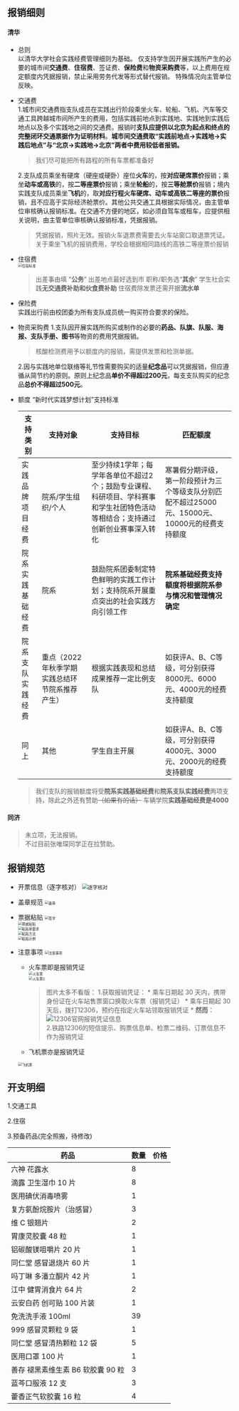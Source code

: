 ## 报销细则

#### 清华
* 总则    
	以清华大学社会实践经费管理细则为基础。
	仅支持学生因开展实践所产生的必要的城市间**交通费**、**住宿费**、签证费、**保险费**和**物资采购费**等，以上费用在规定额度内凭据报销，禁止采用劳务代发等形式替代报销。
	特殊情况向主管单位反映。

* 交通费  
	1.城市间交通费指支队成员在实践出行阶段乘坐火车、轮船、飞机、汽车等交通工具跨越城市间所产生的费用，包括实践前地点到实践地、实践地到实践后地点以及多个实践地之间的交通费。报销时**支队应提供以北京为起点和终点的完整闭环交通票据作为证明材料**。**城市间交通费取“实践前地点→实践地→实践后地点”与“北京→实践地→北京”两者中费用较低者报销。**  
	> 我们尽可能把所有路程的所有车票都准备好  
	
	2.支队成员乘坐有硬席（硬座或硬卧）座位**火车**的，按**对应硬席票价**报销；乘坐**动车或高铁**的，按**二等座票价**报销；乘坐**轮船**的，按**三等舱票价**报销；境内实践支队成员乘坐**飞机**的，取**对应行程火车硬席、动车或高铁二等座的票价**报销，且不应高于实际经济舱票价。其他公共交通工具根据实际情况，由主管单位审核确认报销标准。在交通不方便的地区，如必须自驾车或租车，应提供相关说明，由主管单位审核确认报销标准，凭据报销。  
	
	> 凭据报销，照片无效。报销火车退票费需要去火车站窗口取退票凭证。  
	> 关于乘坐飞机的报销费用，学校会根据相同路线的高铁二等座票价报销  
	
* 住宿费  
	<img src="./pictures/住宿标准.png" alt="住宿标准" style="zoom:55%;" /> 
	
	> 出差事由填 “**公务**”
	> 出差地点最好选到市
	> 职称/职务选“**其余**”
	> 学生社会实践**无交通费补助和伙食费补助**
	> 住宿费除发票还需开据**流水单**
	
* 保险费  
	实践出行前由校团委为所有支队成员统一购买符合要求的保险。  
	
* 物资采购费
	1.支队因开展实践所购买或制作的必要的**药品、队旗、队服、海报、支队手册、图书**等物资的费用凭据报销。
	
  > 核酸检测费用予以额度内的报销，需提供发票和检测单据。   
	
	2.因与实践地单位联络等礼节性需要购买的适量**纪念品**可以凭据报销，但应遵循从简节约的原则。原则上纪念品**单价不得超过200元**，每支支队购买的纪念品**总价不得超过500元**。  
	
* 额度
	“新时代实践梦想计划”支持标准
	
	|支持类别|支持对象|支持目标|匹配额度|
	|---|---|---|---|
	|实践品牌项目经费|院系/学生组织/个人|至少持续1学年；每学年各单位不超过2个；鼓励专业课程、科研项目、学科赛事和学生社团特色活动等相结合；支持通过创新创业赛事深入转化|寒暑假分期评级，第一阶段预计为三个等级支队分别匹配不超过25000元、15000元、10000元的经费支持额度|
	|院系实践基础经费|院系|鼓励院系团委制定特色鲜明的实践工作计划；支持院系开展重点突出的社会实践方向引领工作|**院系基础经费支持额度将根据院系参与情况和管理情况确定**|
	|院系支队实践经费|重点（2022年秋季学期实践总结环节院系推荐产生）|根据实践表现和总结成果推荐一定比例支队|如获评A、B、C等级，可分别获得8000元、6000元、4000元的经费支持额度|
	|同上|其他|学生自主开展|如获评A、B、C等级，可分别获得4000元、3000元、2000元的经费支持额度|

	> 我们支队的报销额度将受**院系实践基础经费**和**院系支队实践经费**两项支持，除此之外还有赞助~~（如果有的话）~~
	> 车辆学院**实践基础经费是4000**


#### 同济  

> 未立项，无法报销。  
> 不过目前张唯琛同学正在拉赞助。


## 报销规范

* 开票信息（逐字核对）
	<img src="./pictures/开票信息.png" alt="逐字核对" style="zoom: 80%;" />  

* 盖章规范
	<img src="./pictures/盖章规范.png" alt="盖章" style="zoom:55%;" />  

* 票据粘贴
	<img src="./pictures/签字规范.png" alt="签字" style="zoom:55%;">  
	<img src="./pictures/票据粘贴.png" alt="票据粘贴" style="zoom:55%;" />  
	<img src="./pictures/粘贴单要求.png" alt="粘贴单要求" style="zoom:55%;" />  
	<img src="./pictures/粘贴方法.png" alt="粘贴方法" style="zoom:55%;" />  
	<img src="./pictures/粘贴示例.png" alt="粘贴示例" style="zoom:55%;" />  
* 注意事项
	<img src="./pictures/注意事项.png" alt="注意事项" style="zoom:55%;" />  
	* 火车票即是报销凭证  
	  <img src="./pictures/火车票.png" alt="火车票" style="zoom:55%;" />  
	  <img src="./pictures/火车票2.png" alt="火车票2" style="zoom:55%;" />
	
	  > 图片太多不看版：
	  > 1.获取报销凭证：
	  > 	* 乘车日期起 30 天内，携带身份证在火车站售票窗口换取火车票（报销凭证）
	  > 	* 乘车日期起 30 天后，拨打12306，预约在指定火车站领取报销凭证
	  > 	* **然而**：![12306官网报销凭证信息](./pictures/12306官网.png)  
	  > 2.铁路12306的短信提示、购票信息单、检票二维码、订票信息不作为报销凭证
	  
	* 飞机票亦是报销凭证
	<img src="./pictures/飞机票.png" alt="飞机票" style="zoom:55%;" />  

## 开支明细

1.交通工具

2.住宿

3.预备药品(完全照搬，待修改)

| 药品 | 数量 | 价格 |
| ---- | ---- | ---- |
|六神 花露水 |8||
滴露 卫生湿巾 10 片| 8||
医用碘伏消毒喷雾| 1||
复方氨酚烷胺片（治感冒） |3||
维 C 银翘片| 2||
胃康灵胶囊 48 粒| 1||
铝碳酸镁咀嚼片 20 片 |1||
同仁堂 感冒退烧片 60 片| 1||
吗丁啉 多潘立酮片 42 片| 1||
江中 健胃消食片 64 片 |2||
云安白药 创可贴 100 片装 |1||
免洗洗手液 100ml |39||
999 感冒灵颗粒 9 袋 |1||
同仁堂 感冒清热颗粒 12 袋 |5||
医用口罩 100 片 |1||
善存 褪黑素维生素 B6 软胶囊 90 粒 |3||
蓝芩口服液 12 支 |3||
藿香正气软胶囊 16 粒| 4||

